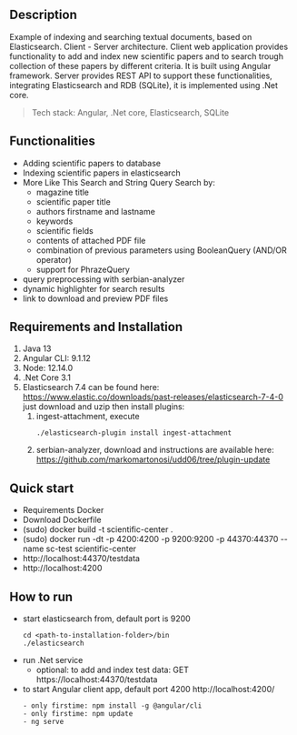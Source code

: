 ## Description

Example of indexing and searching textual documents, based on Elasticsearch.
Client - Server architecture.
Client web application provides functionality to add and index new scientific papers 
and to search trough collection of these papers by different criteria. It is built using
Angular framework. Server provides REST API to support these functionalities, 
integrating Elasticsearch and RDB (SQLite), it is implemented using .Net core.

> Tech stack: Angular, .Net core, Elasticsearch, SQLite

## Functionalities

* Adding scientific papers to database
* Indexing scientific papers in elasticsearch
* More Like This Search and String Query Search by:
    - magazine title
    - scientific paper title
    - authors firstname and lastname
    - keywords
    - scientific fields
    - contents of attached PDF file
    - combination of previous parameters using BooleanQuery (AND/OR operator)
    - support for PhrazeQuery
* query preprocessing with serbian-analyzer
* dynamic highlighter for search results
* link to download and preview PDF files

## Requirements and Installation

1. Java 13
2. Angular CLI: 9.1.12
3. Node: 12.14.0
4. .Net Core 3.1
5. Elasticsearch 7.4 can be found here: 
    https://www.elastic.co/downloads/past-releases/elasticsearch-7-4-0
    just download and uzip then install plugins:
    1. ingest-attachment, execute
		```
        ./elasticsearch-plugin install ingest-attachment
        ```
	2. serbian-analyzer, download and instructions are available here:
        https://github.com/markomartonosi/udd06/tree/plugin-update 
		
## Quick start 
- Requirements Docker
- Download Dockerfile
- (sudo) docker build -t scientific-center .
- (sudo) docker run -dt -p 4200:4200 -p 9200:9200 -p 44370:44370 --name sc-test scientific-center
- http://localhost:44370/testdata
- http://localhost:4200

## How to run

- start elasticsearch from, default port is 9200
    ```
    cd <path-to-installation-folder>/bin
    ./elasticsearch
    ```
- run .Net service
    - optional: to add and index test data: 
	GET https://localhost:44370/testdata
- to start Angular client app, default port 4200 http://localhost:4200/
    ```
	- only firstime: npm install -g @angular/cli
	- only firstime: npm update
	- ng serve 
   ``` 
